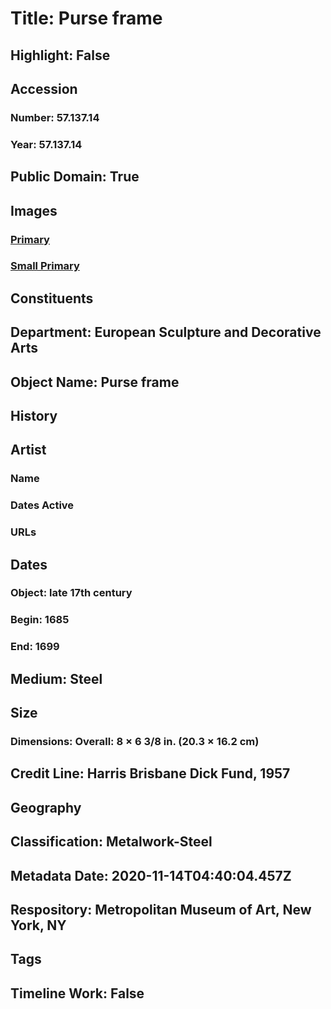 # Title: Purse frame
## Highlight: False
## Accession
### Number: 57.137.14
### Year: 57.137.14
## Public Domain: True
## Images
### [Primary](https://images.metmuseum.org/CRDImages/es/original/164173.jpg)
### [Small Primary](https://images.metmuseum.org/CRDImages/es/web-large/164173.jpg)
## Constituents
## Department: European Sculpture and Decorative Arts
## Object Name: Purse frame
## History
## Artist
### Name
### Dates Active
### URLs
## Dates
### Object: late 17th century
### Begin: 1685
### End: 1699
## Medium: Steel
## Size
### Dimensions: Overall: 8 × 6 3/8 in. (20.3 × 16.2 cm)
## Credit Line: Harris Brisbane Dick Fund, 1957
## Geography
## Classification: Metalwork-Steel
## Metadata Date: 2020-11-14T04:40:04.457Z
## Respository: Metropolitan Museum of Art, New York, NY
## Tags
## Timeline Work: False